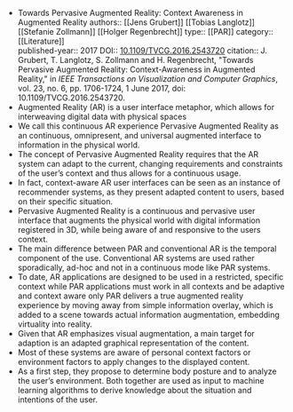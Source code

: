 - Towards Pervasive Augmented Reality: Context Awareness in Augmented Reality
  authors:: [[Jens Grubert]] [[Tobias Langlotz]] [[Stefanie Zollmann]] [[Holger Regenbrecht]]
  type:: [[PAR]] 
  category:: [[Literature]]  
  published-year:: 2017
  DOI:: [10.1109/TVCG.2016.2543720](https://doi.org/10.1109/TVCG.2016.2543720) 
  citation:: J. Grubert, T. Langlotz, S. Zollmann and H. Regenbrecht, "Towards Pervasive Augmented Reality: Context-Awareness in Augmented Reality," in *IEEE Transactions on Visualization and Computer Graphics*, vol. 23, no. 6, pp. 1706-1724, 1 June 2017, doi: 10.1109/TVCG.2016.2543720.
- Augmented Reality (AR) is a user interface metaphor, which allows for interweaving digital data with physical spaces
- We call this continuous AR experience Pervasive Augmented Reality as an continuous, omnipresent, and universal augmented interface to information in the physical world.
- The concept of Pervasive Augmented Reality requires that the AR system can adapt to the current, changing requirements and constraints of the user’s context and thus allows for a continuous usage.
- In fact, context-aware AR user interfaces can be seen as an instance of recommender systems, as
  they present adapted content to users, based on their specific situation.
- Pervasive Augmented Reality is a continuous and pervasive user interface that augments the physical world with digital information registered in 3D, while being aware of and responsive to the users context.
- The main difference between PAR and conventional AR is the temporal component of the use. Conventional AR systems are used rather sporadically, ad-hoc and not in a continuous mode like PAR systems.
- To date, AR applications are designed to be used in a restricted, specific context while PAR applications must work in all contexts and be adaptive and context aware
  only PAR delivers a true augmented reality experience by moving away from simple information overlay, which is added to a scene towards actual information augmentation, embedding  virtuality into reality.
- Given that AR emphasizes visual augmentation, a main target for adaption is an adapted graphical representation of the content.
- Most of these systems are aware of personal context factors or environment factors to apply changes to the displayed content.
- As a first step, they propose to determine body posture and to analyze the user’s environment. Both together are used as input to machine learning algorithms to derive knowledge about the situation and intentions of the user.